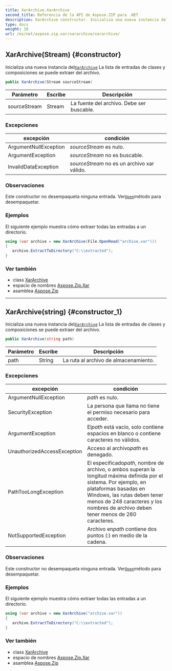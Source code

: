 ```yaml
---
title: XarArchive.XarArchive
second_title: Referencia de la API de Aspose.ZIP para .NET
description: XarArchive constructor. Inicializa una nueva instancia delXarArchive La lista de entradas de clases y composiciones se puede extraer del archivo.
type: docs
weight: 10
url: /es/net/aspose.zip.xar/xararchive/xararchive/
---
```

## XarArchive(Stream) {#constructor}

Inicializa una nueva instancia del[`XarArchive`](../) La lista de entradas de clases y composiciones se puede extraer del archivo.

```csharp
public XarArchive(Stream sourceStream)
```

| Parámetro | Escribe | Descripción |
| --- | --- | --- |
| sourceStream | Stream | La fuente del archivo. Debe ser buscable. |

### Excepciones

| excepción | condición |
| --- | --- |
| ArgumentNullException | *sourceStream* es nulo. |
| ArgumentException | *sourceStream* no es buscable. |
| InvalidDataException | *sourceStream* no es un archivo xar válido. |

### Observaciones

Este constructor no desempaqueta ninguna entrada. Ver[`Open`](../../xarfileentry/open/)método para desempaquetar.

### Ejemplos

El siguiente ejemplo muestra cómo extraer todas las entradas a un directorio.

```csharp
using (var archive = new XarArchive(File.OpenRead("archive.xar")))
{
   archive.ExtractToDirectory("C:\\extracted");
}
```

### Ver también

* class [XarArchive](../)
* espacio de nombres [Aspose.Zip.Xar](../../xararchive/)
* asamblea [Aspose.Zip](../../../)

---

## XarArchive(string) {#constructor_1}

Inicializa una nueva instancia del[`XarArchive`](../) La lista de entradas de clases y composiciones se puede extraer del archivo.

```csharp
public XarArchive(string path)
```

| Parámetro | Escribe | Descripción |
| --- | --- | --- |
| path | String | La ruta al archivo de almacenamiento. |

### Excepciones

| excepción | condición |
| --- | --- |
| ArgumentNullException | *path* es nulo. |
| SecurityException | La persona que llama no tiene el permiso necesario para acceder. |
| ArgumentException | El*path* está vacío, solo contiene espacios en blanco o contiene caracteres no válidos. |
| UnauthorizedAccessException | Acceso al archivo*path* es denegado. |
| PathTooLongException | El especificado*path*, nombre de archivo, o ambos superan la longitud máxima definida por el sistema. Por ejemplo, en plataformas basadas en Windows, las rutas deben tener menos de 248 caracteres y los nombres de archivo deben tener menos de 260 caracteres. |
| NotSupportedException | Archivo en*path* contiene dos puntos (:) en medio de la cadena. |

### Observaciones

Este constructor no desempaqueta ninguna entrada. Ver[`Open`](../../xarfileentry/open/)método para desempaquetar.

### Ejemplos

El siguiente ejemplo muestra cómo extraer todas las entradas a un directorio.

```csharp
using (var archive = new XarArchive("archive.xar")) 
{
   archive.ExtractToDirectory("C:\\extracted");
}
```

### Ver también

* class [XarArchive](../)
* espacio de nombres [Aspose.Zip.Xar](../../xararchive/)
* asamblea [Aspose.Zip](../../../)


